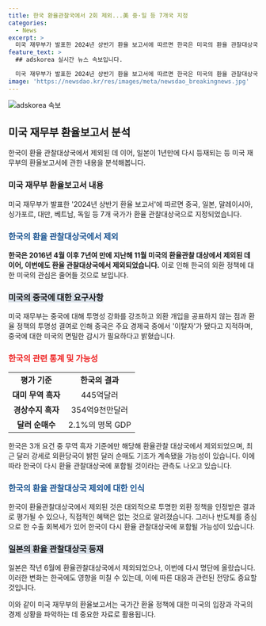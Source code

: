 ```yaml
---
title: 한국 환율관찰국에서 2회 제외...美 중·일 등 7개국 지정
categories:
  - News
excerpt: >
  미국 재무부가 발표한 2024년 상반기 환율 보고서에 따르면 한국은 미국의 환율 관찰대상국에서 2회 연속 제외됐다. 미 재무부는 중국을 겨냥하며 투명성 강화를 요구하고, 일본은 1년 만에 다시 등재됐다. 한국은 무역흑자 기준에만 해당해 환율관찰 대상국에서 제외됐으며, 환율 정책에 관한 분쟁이 예상된다. 한국은 직접적인 혜택은 없지만, 반도체를 중심으로 한 수출 회복세가 계속되고 있어 다시 관찰대상국에 포함될 것으로 전망된다.
feature_text: >
  ## adskorea 실시간 뉴스 속보입니다.

  미국 재무부가 발표한 2024년 상반기 환율 보고서에 따르면 한국은 미국의 환율 관찰대상국에서 2회 연속 제외됐다. 미 재무부는 중국을 겨냥하며 투명성 강화를 요구하고, 일본은 1년 만에 다시 등재됐다. 한국은 무역흑자 기준에만 해당해 환율관찰 대상국에서 제외됐으며, 환율 정책에 관한 분쟁이 예상된다. 한국은 직접적인 혜택은 없지만, 반도체를 중심으로 한 수출 회복세가 계속되고 있어 다시 관찰대상국에 포함될 것으로 전망된다.
image: 'https://newsdao.kr/res/images/meta/newsdao_breakingnews.jpg'
---
```


<p><img src="https://newsdao.kr/res/images/meta/newsdao_breakingnews.jpg" alt="adskorea 속보" /></p>

<h2 data-ke-size="size26">미국 재무부 환율보고서 분석</h2>

<p data-ke-size="size16">한국이 환율 관찰대상국에서 제외된 데 이어, 일본이 1년만에 다시 등재되는 등 미국 재무부의 환율보고서에 관한 내용을 분석해봅니다.</p>

<h3>미국 재무부 환율보고서 내용</h3>

<p data-ke-size="size16">미국 재무부가 발표한 '2024년 상반기 환율 보고서'에 따르면 중국, 일본, 말레이시아, 싱가포르, 대만, 베트남, 독일 등 7개 국가가 환율 관찰대상국으로 지정되었습니다.</p>

<h3><b><span style="color: #1a5490;">한국의 환율 관찰대상국에서 제외</span></b></h3>

<p data-ke-size="size16"><b>한국은 2016년 4월 이후 7년여 만에 지난해 11월 미국의 환율관찰 대상에서 제외된 데 이어, 이번에도 환율 관찰대상국에서 제외되었습니다.</b> 이로 인해 한국의 외환 정책에 대한 미국의 관심은 줄어들 것으로 보입니다.</p>

<h3><b><span style="background-color: #21538527;">미국의 중국에 대한 요구사항</span></b></h3>

<p data-ke-size="size16">미국 재무부는 중국에 대해 투명성 강화를 강조하고 외환 개입을 공표하지 않는 점과 환율 정책의 투명성 결여로 인해 중국은 주요 경제국 중에서 '이탈자'가 됐다고 지적하며, 중국에 대한 미국의 면밀한 감시가 필요하다고 밝혔습니다.</p>

<h3><b><span style="color: #ee2323;">한국의 관련 통계 및 가능성</span></b></h3>

<table>
  <tr>
    <td style="text-align: center; height: 17px;"><b>평가 기준</b></td>
    <td style="text-align: center; height: 17px;"><b>한국의 결과</b></td>
  </tr>
  <tr>
    <td style="text-align: center; height: 17px;"><b>대미 무역 흑자</b></td>
    <td style="text-align: center; height: 17px;">445억달러</td>
  </tr>
  <tr>
    <td style="text-align: center; height: 17px;"><b>경상수지 흑자</b></td>
    <td style="text-align: center; height: 17px;">354억9천만달러</td>
  </tr>
  <tr>
    <td style="text-align: center; height: 17px;"><b>달러 순매수</b></td>
    <td style="text-align: center; height: 17px;">2.1%의 명목 GDP</td>
  </tr>
</table>

<p data-ke-size="size16">한국은 3개 요건 중 무역 흑자 기준에만 해당해 환율관찰 대상국에서 제외되었으며, 최근 달러 강세로 외환당국이 밝힌 달러 순매도 기조가 계속됐을 가능성이 있습니다. 이에 따라 한국이 다시 환율 관찰대상국에 포함될 것이라는 관측도 나오고 있습니다.</p>

<h3><b><span style="color: #1a5490;">한국의 환율 관찰대상국 제외에 대한 인식</span></b></h3>

<p data-ke-size="size16">한국이 환율관찰대상국에서 제외된 것은 대외적으로 투명한 외환 정책을 인정받은 결과로 평가될 수 있으나, 직접적인 혜택은 없는 것으로 알려졌습니다. 그러나 반도체를 중심으로 한 수출 회복세가 있어 한국이 다시 환율 관찰대상국에 포함될 가능성이 있습니다.</p>

<h3><b><span style="background-color: #21538527;">일본의 환율 관찰대상국 등재</span></b></h3>

<p data-ke-size="size16">일본은 작년 6월에 환율관찰대상국에서 제외되었으나, 이번에 다시 명단에 올랐습니다. 이러한 변화는 한국에도 영향을 미칠 수 있는데, 이에 따른 대응과 관련된 전망도 중요할 것입니다.</p>

<p>이와 같이 미국 재무부의 환율보고서는 국가간 환율 정책에 대한 미국의 입장과 각국의 경제 상황을 파악하는 데 중요한 자료로 활용됩니다.</p>

<p data-ke-size="size16">&nbsp;</p>

